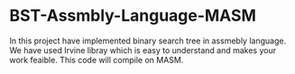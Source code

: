 # BST-Assmbly-Language-MASM
In this project have implemented binary search tree in assmebly language.
We have used Irvine libray which is easy to understand and makes your work feaible.
This code will compile on MASM.
